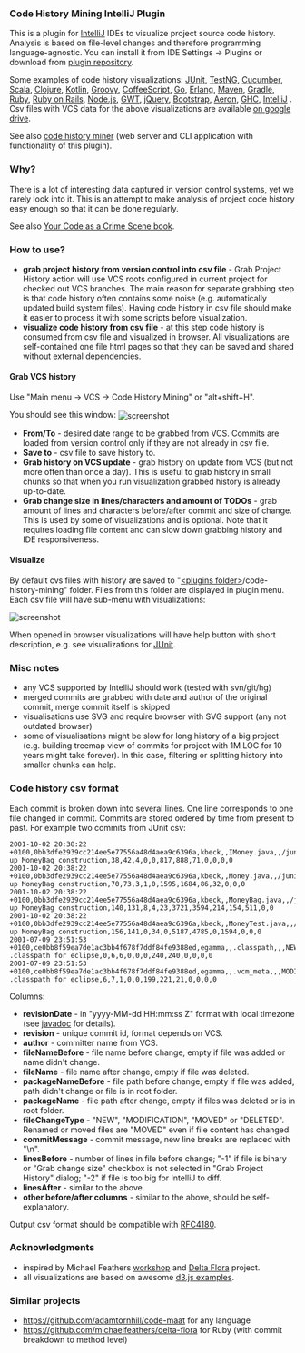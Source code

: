 ### Code History Mining IntelliJ Plugin

This is a plugin for [IntelliJ](https://github.com/JetBrains/intellij-community) IDEs to visualize project source code history.
Analysis is based on file-level changes and therefore programming language-agnostic.
You can install it from IDE Settings -> Plugins or download from [plugin repository](http://plugins.jetbrains.com/plugin/7273).

Some examples of code history visualizations:
[JUnit](http://dkandalov.github.io/code-history-mining/JUnit.html),
[TestNG](http://dkandalov.github.io/code-history-mining/TestNG.html),
[Cucumber](http://dkandalov.github.io/code-history-mining/Cucumber.html),
[Scala](http://dkandalov.github.io/code-history-mining/Scala.html),
[Clojure](http://dkandalov.github.io/code-history-mining/Clojure.html),
[Kotlin](http://dkandalov.github.io/code-history-mining/Kotlin.html),
[Groovy](http://dkandalov.github.io/code-history-mining/Groovy.html),
[CoffeeScript](http://dkandalov.github.io/code-history-mining/CoffeeScript.html),
[Go](http://dkandalov.github.io/code-history-mining/Go.html),
[Erlang](http://dkandalov.github.io/code-history-mining/Erlang.html),
[Maven](http://dkandalov.github.io/code-history-mining/Maven.html),
[Gradle](http://dkandalov.github.io/code-history-mining/Gradle.html),
[Ruby](http://dkandalov.github.io/code-history-mining/Ruby.html),
[Ruby on Rails](http://dkandalov.github.io/code-history-mining/Rails.html),
[Node.js](http://dkandalov.github.io/code-history-mining/NodeJS.html),
[GWT](http://dkandalov.github.io/code-history-mining/GWT.html),
[jQuery](http://dkandalov.github.io/code-history-mining/jQuery.html),
[Bootstrap](http://dkandalov.github.io/code-history-mining/Bootstrap.html),
[Aeron](http://dkandalov.github.io/code-history-mining/Aeron.html),
[GHC](http://dkandalov.github.io/code-history-mining/GHC.html),
[IntelliJ](http://dkandalov.github.io/code-history-mining/IntelliJ.html)
.
Csv files with VCS data for the above visualizations
are available [on google drive](https://googledrive.com/host/0B5PfR1lF8o5SZE1xMXZIWGxBVzQ).

See also [code history miner](http://codehistoryminer.com) (web server and CLI application with functionality of this plugin).


### Why?
There is a lot of interesting data captured in version control systems, yet we rarely look into it.
This is an attempt to make analysis of project code history easy enough so that it can be done regularly.

See also [Your Code as a Crime Scene book](https://pragprog.com/book/atcrime/your-code-as-a-crime-scene).


### How to use?
 - **grab project history from version control into csv file** -
 Grab Project History action will use VCS roots configured in current project for checked out VCS branches.
 The main reason for separate grabbing step is that code history often contains some noise (e.g. automatically updated build system files).
 Having code history in csv file should make it easier to process it with some scripts before visualization.
 - **visualize code history from csv file** -
 at this step code history is consumed from csv file and visualized in browser.
 All visualizations are self-contained one file html pages so that they can be saved and shared without external dependencies.

#### Grab VCS history
Use "Main menu -> VCS -> Code History Mining" or "alt+shift+H".

You should see this window:
<img src="https://raw.github.com/dkandalov/code-history-mining/master/grab-history-screenshot.png" alt="screenshot" title="screenshot" align="center"/>
 - **From/To** - desired date range to be grabbed from VCS. Commits are loaded from version control only if they are not already in csv file.
 - **Save to** - csv file to save history to.
 - **Grab history on VCS update** - grab history on update from VCS (but not more often than once a day).
 This is useful to grab history in small chunks so that when you run visualization grabbed history is already up-to-date.
 - **Grab change size in lines/characters and amount of TODOs** - grab amount of lines and characters before/after commit and size of change.
 This is used by some of visualizations and is optional.
 Note that it requires loading file content and can slow down grabbing history and IDE responsiveness.

#### Visualize
By default cvs files with history are saved to "[\<plugins folder\>](http://devnet.jetbrains.com/docs/DOC-181)/code-history-mining" folder.
Files from this folder are displayed in plugin menu.
Each csv file will have sub-menu with visualizations:

<img src="https://raw.github.com/dkandalov/code-history-mining/master/popup-screenshot.png" alt="screenshot" title="screenshot" align="center"/>

When opened in browser visualizations will have help button with short description,
e.g. see visualizations for [JUnit](http://dkandalov.github.io/code-history-mining/JUnit.html).


### Misc notes
 - any VCS supported by IntelliJ should work (tested with svn/git/hg)
 - merged commits are grabbed with date and author of the original commit, merge commit itself is skipped
 - visualisations use SVG and require browser with SVG support (any not outdated browser)
 - some of visualisations might be slow for long history of a big project
 (e.g. building treemap view of commits for project with 1M LOC for 10 years might take forever).
 In this case, filtering or splitting history into smaller chunks can help.


### Code history csv format
Each commit is broken down into several lines. One line corresponds to one file changed in commit.
Commits are stored ordered by time from present to past.
For example two commits from JUnit csv:
```
2001-10-02 20:38:22 +0100,0bb3dfe2939cc214ee5e77556a48d4aea9c6396a,kbeck,,IMoney.java,,/junit/samples/money,MODIFICATION,Cleaning up MoneyBag construction,38,42,4,0,0,817,888,71,0,0,0,0
2001-10-02 20:38:22 +0100,0bb3dfe2939cc214ee5e77556a48d4aea9c6396a,kbeck,,Money.java,,/junit/samples/money,MODIFICATION,Cleaning up MoneyBag construction,70,73,3,1,0,1595,1684,86,32,0,0,0
2001-10-02 20:38:22 +0100,0bb3dfe2939cc214ee5e77556a48d4aea9c6396a,kbeck,,MoneyBag.java,,/junit/samples/money,MODIFICATION,Cleaning up MoneyBag construction,140,131,8,4,23,3721,3594,214,154,511,0,0
2001-10-02 20:38:22 +0100,0bb3dfe2939cc214ee5e77556a48d4aea9c6396a,kbeck,,MoneyTest.java,,/junit/samples/money,MODIFICATION,Cleaning up MoneyBag construction,156,141,0,34,0,5187,4785,0,1594,0,0,0
2001-07-09 23:51:53 +0100,ce0bb8f59ea7de1ac3bb4f678f7ddf84fe9388ed,egamma,,.classpath,,,NEW,added .classpath for eclipse,0,6,6,0,0,0,240,240,0,0,0,0
2001-07-09 23:51:53 +0100,ce0bb8f59ea7de1ac3bb4f678f7ddf84fe9388ed,egamma,,.vcm_meta,,,MODIFICATION,added .classpath for eclipse,6,7,1,0,0,199,221,21,0,0,0,0
```
Columns:
 - __revisionDate__ - in "yyyy-MM-dd HH:mm:ss Z" format with local timezone (see [javadoc](http://docs.oracle.com/javase/7/docs/api/java/text/SimpleDateFormat.html) for details).
 - __revision__ - unique commit id, format depends on VCS.
 - __author__ - committer name from VCS.
 - __fileNameBefore__ - file name before change, empty if file was added or name didn't change.
 - __fileName__ - file name after change, empty if file was deleted.
 - __packageNameBefore__ - file path before change, empty if file was added, path didn't change or file is in root folder.
 - __packageName__ - file path after change, empty if files was deleted or is in root folder.
 - __fileChangeType__ - "NEW", "MODIFICATION", "MOVED" or "DELETED". Renamed or moved files are "MOVED" even if file content has changed.
 - __commitMessage__ - commit message, new line breaks are replaced with "\\n".
 - __linesBefore__ - number of lines in file before change;
     "-1" if file is binary or "Grab change size" checkbox is not selected in "Grab Project History" dialog;
     "-2" if file is too big for IntelliJ to diff.
 - __linesAfter__ - similar to the above.
 - __other before/after columns__ - similar to the above, should be self-explanatory.

Output csv format should be compatible with [RFC4180](http://www.apps.ietf.org/rfc/rfc4180.html).


### Acknowledgments
 - inspired by Michael Feathers [workshop](http://codehistorymining.eventbrite.co.uk/)
 and [Delta Flora](https://github.com/michaelfeathers/delta-flora) project.
 - all visualizations are based on awesome [d3.js examples](https://github.com/mbostock/d3/wiki/Gallery).


### Similar projects
 - https://github.com/adamtornhill/code-maat for any language
 - https://github.com/michaelfeathers/delta-flora for Ruby (with commit breakdown to method level)
